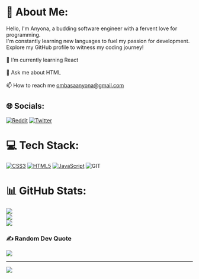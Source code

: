 # 💫 About Me:
Hello, I'm Anyona, a budding software engineer with a fervent love for programming. <br>I'm constantly learning new languages to fuel my passion for development. <br>Explore my GitHub profile to witness my coding journey!<br><br>🌱 I’m currently learning React<br><br>💬 Ask me about HTML<br><br>📫 How to reach me ombasaanyona@gmail.com


## 🌐 Socials:
 [![Reddit](https://img.shields.io/badge/Reddit-%23FF4500.svg?logo=Reddit&logoColor=white)](https://reddit.com/user/CodeNinja3111) [![Twitter](https://img.shields.io/badge/Twitter-%231DA1F2.svg?logo=Twitter&logoColor=white)](https://twitter.com/@anyona_shadi) 

# 💻 Tech Stack:
[![CSS3](https://img.shields.io/badge/css3-%231572B6.svg?style=for-the-badge&logo=css3&logoColor=white)](https://www.freecodecamp.org/certification/anyona/responsive-web-design) [![HTML5](https://img.shields.io/badge/html5-%23E34F26.svg?style=for-the-badge&logo=html5&logoColor=white)](https://www.freecodecamp.org/certification/anyona/responsive-web-design) [![JavaScript](https://img.shields.io/badge/javascript-%23323330.svg?style=for-the-badge&logo=javascript&logoColor=%23F7DF1E)](https://www.freecodecamp.org/certification/anyona/javascript-algorithms-and-data-structures) ![GIT](https://img.shields.io/badge/Git-fc6d26?style=for-the-badge&logo=git&logoColor=white)
# 📊 GitHub Stats:
![](https://github-readme-stats.vercel.app/api?username=Anyona-00&theme=dark&hide_border=false&include_all_commits=true&count_private=true)<br/>
![](https://github-readme-streak-stats.herokuapp.com/?user=Anyona-00&theme=dark&hide_border=false)<br/>
![](https://github-readme-stats.vercel.app/api/top-langs/?username=Anyona-00&theme=dark&hide_border=false&include_all_commits=true&count_private=true&layout=compact)

### ✍️ Random Dev Quote
![](https://quotes-github-readme.vercel.app/api?type=horizontal&theme=dark)

---
[![](https://visitcount.itsvg.in/api?id=Anyona-00&icon=0&color=0)](https://visitcount.itsvg.in)


